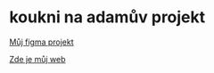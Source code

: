 # koukni na adamův projekt

[Můj figma projekt](https://www.figma.com/file/4O5jOuLi07gUtcCzg9tnjj/L3---4P-projekt-(Copy)?node-id=0%3A1&t=OwFtZy9i2ionrOY1-1)

[Zde je můj web](https://pslib-cz.github.io/2022l3web-pppp-tomasekadam/)